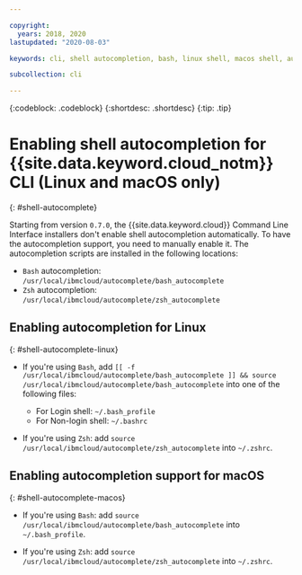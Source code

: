 ```yaml
---

copyright:
  years: 2018, 2020
lastupdated: "2020-08-03"

keywords: cli, shell autocompletion, bash, linux shell, macos shell, autocompletion, autocompletion support, shell

subcollection: cli

---
```


{:codeblock: .codeblock} 
{:shortdesc: .shortdesc}
{:tip: .tip}

# Enabling shell autocompletion for {{site.data.keyword.cloud_notm}} CLI (Linux and macOS only)
{: #shell-autocomplete}

Starting from version `0.7.0`, the {{site.data.keyword.cloud}} Command Line Interface installers don't enable shell autocompletion automatically. To have the autocompletion support, you need to manually enable it. The autocompletion scripts are installed in the following locations:

* `Bash` autocompletion: `/usr/local/ibmcloud/autocomplete/bash_autocomplete`
* `Zsh` autocompletion: `/usr/local/ibmcloud/autocomplete/zsh_autocomplete`

## Enabling autocompletion for Linux
{: #shell-autocomplete-linux}

* If you're using `Bash`, add 
`[[ -f /usr/local/ibmcloud/autocomplete/bash_autocomplete ]] && source /usr/local/ibmcloud/autocomplete/bash_autocomplete` into one of the following files:

  * For Login shell: `~/.bash_profile`
  * For Non-login shell: `~/.bashrc`
  
* If you're using `Zsh`: add 
`source /usr/local/ibmcloud/autocomplete/zsh_autocomplete` into `~/.zshrc`.

## Enabling autocompletion support for macOS
{: #shell-autocomplete-macos}

* If you're using `Bash`: add 
`source /usr/local/ibmcloud/autocomplete/bash_autocomplete` into `~/.bash_profile`.

* If you're using `Zsh`: add 
`source /usr/local/ibmcloud/autocomplete/zsh_autocomplete` into `~/.zshrc`.
